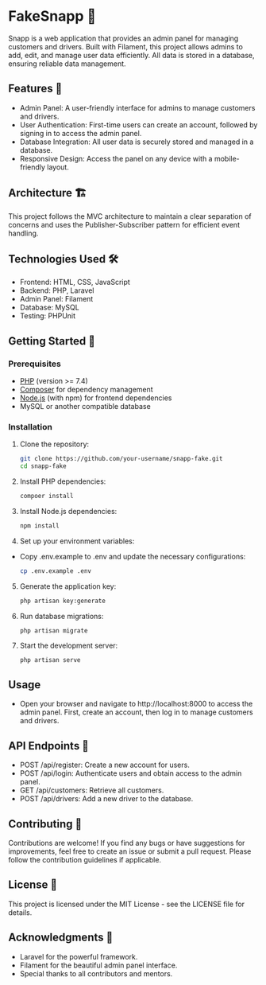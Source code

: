 # FakeSnapp 🚀

Snapp is a web application that provides an admin panel for managing customers and drivers. Built with Filament, this project allows admins to add, edit, and manage user data efficiently. All data is stored in a database, ensuring reliable data management.

## Features 🌟

-   Admin Panel: A user-friendly interface for admins to manage customers and drivers.
-   User Authentication: First-time users can create an account, followed by signing in to access the admin panel.
-   Database Integration: All user data is securely stored and managed in a database.
-   Responsive Design: Access the panel on any device with a mobile-friendly layout.

## Architecture 🏗️

This project follows the MVC architecture to maintain a clear separation of concerns and uses the Publisher-Subscriber pattern for efficient event handling.

## Technologies Used 🛠️

-   Frontend: HTML, CSS, JavaScript
-   Backend: PHP, Laravel
-   Admin Panel: Filament
-   Database: MySQL
-   Testing: PHPUnit

## Getting Started 🏁

### Prerequisites

-   [PHP](https://www.php.net/) (version >= 7.4)
-   [Composer](https://getcomposer.org/) for dependency management
-   [Node.js](https://nodejs.org/) (with npm) for frontend dependencies
-   MySQL or another compatible database

### Installation

1. Clone the repository:
    ```bash
    git clone https://github.com/your-username/snapp-fake.git
    cd snapp-fake
    ```
2. Install PHP dependencies:

    ```bash
    compoer install
    ```

3. Install Node.js dependencies:

    ```bash
    npm install
    ```

4. Set up your environment variables:

-   Copy .env.example to .env and update the necessary configurations:

    ```bash
    cp .env.example .env
    ```

5. Generate the application key:

    ```bash
    php artisan key:generate

    ```

6. Run database migrations:

    ```bash
    php artisan migrate
    ```

7. Start the development server:

    ```
    php artisan serve
    ```

## Usage

-   Open your browser and navigate to http://localhost:8000 to access the admin panel. First, create an account, then log in to manage customers and drivers.

## API Endpoints 📡

-   POST /api/register: Create a new account for users.
-   POST /api/login: Authenticate users and obtain access to the admin panel.
-   GET /api/customers: Retrieve all customers.
-   POST /api/drivers: Add a new driver to the database.

## Contributing 🤝

Contributions are welcome! If you find any bugs or have suggestions for improvements, feel free to create an issue or submit a pull request. Please follow the contribution guidelines if applicable.

## License 📜

This project is licensed under the MIT License - see the LICENSE file for details.

## Acknowledgments 🙏

-   Laravel for the powerful framework.
-   Filament for the beautiful admin panel interface.
-   Special thanks to all contributors and mentors.
